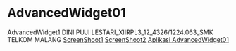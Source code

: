 # AdvancedWidget01
AdvancedWidget1
DINI PUJI LESTARI_XIIRPL3_12_4326/1224.063_SMK TELKOM MALANG
[ScreenShoot1](https://github.com/dinipuji/AdvancedWidget01/blob/master/AdvancedWidget01%20(2).png)
[ScreenShoot2](https://github.com/dinipuji/AdvancedWidget01/blob/master/AdvancedWidget01%20(3).png)
[Aplikasi AdvancedWidget01](https://github.com/dinipuji/AdvancedWidget01/blob/master/AdvancedWidget01.apk)
